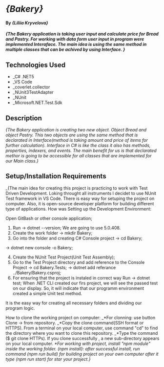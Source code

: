 # _{Bakery}_

#### By _**{Liliia Kryvelova}**_

#### _{The Bakery application is taking user input and calculate price for Bread and Pastry. For working with data form user input in program were implemented Interaface. The main idea is using the same method in multiple classes that can be achived by using Interface. }_

## Technologies Used

* _C# .NET5
* _VS Code
* _coverlet.collector
* _NUnit3TestAdapter
* _NUnit
* _Microsoft.NET.Test.Sdk

## Description
_{The Bakery application is creating two new object. Object Bread and object Pastry. This two objects are  using the same method that is declarated in Interface(method is taking amount and price of items for further calculation). Interface in C# is like the class it also has methods, properties, indexers, and events. The main benefit for us is that declarated methor is going to be accessible for all classes that are implemented for our Main class.}_


## Setup/Installation Requirements

_{The main idea for creating this project is practicing to work with Test Driven Development. Loking throught all instruments I decidet to use NUnit Test framework in VS Code. There is easy way for setuping the project on computer. Also, it is open-source developer platform for building different type of applications.
How was Setting up the Development Environment:

Open GitBash or other console application;

1. Run -> dotnet --version; We are going to use 5.0.408.
2. Create the work folder -> mkdir Bakery;
3. Go into the folder and creating C# Console project -> cd Bakery;

-> dotnet new console -o Bakery;

4. Create the NUnit Test Project(Unit Test Assembly);
5. Go to the Test Project directory and add reference to the Console Project -> cd Bakery.Tests;
-> dotnet add referance ../Bakery/Bakery.csproj;
6. For ensuring that the project is instaled in correct way Run -> dotnet test;
When .NET CLI created our firs project, we will see the passed test on our display. So, it will indicate that our programm environment created a simple Unit test method.

It is the easy way for creating all necessary folders and dividing our program logic.

How to clone the working project on computer:
_*For clonning: use button Clone -> from repository.
_*Copy the clone command(SSH format or HTTPS). From a terminal on your local computer, use command "cd" to find the directory where you want to clone this repository.
_*Type the command ($ git clone HTTPs). If you clone successfully , a new sub-directory appears on your local computer.
_*For working with project, install "npm module" inside the working folder. (npm install): after successful install, run command (npm run build) for building project on your own computer after it type (npm run start) for star your project.}_
